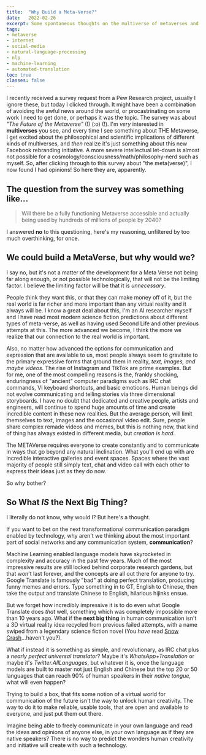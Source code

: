 ```yaml
---
title:	"Why Build a Meta-Verse?"
date:	2022-02-26
excerpt: Some spontaneous thoughts on the multiverse of metaverses and whether it's all worth the effort.
tags: 
- metaverse
- internet
- social-media
- natural-language-processing
- nlp
- machine-learning
- automated-translation
toc: true
classes: false
---
```


I recently received a survey request from a Pew Research project, usually I ignore these, but today I clicked through. It might have been a combination of avoiding the awful news around the world, or procastrinating on some work I need to get done, or perhaps it was the topic. The survey was about *"The Future of the Metaverse"* (!) (:o) (!). I'm *very* interested in **multiverses** you see, and every time I see something about THE Metaverse, I get excited about the philosophical and scientific implications of different kinds of multiverses, and *then* realize it's just something about this new Facebook rebranding initiative. A more severe intellectual let-down is almost not possible for a cosmology/consciousness/math/philosophy-nerd such as myself. So, after clicking through to this survey about "the meta(verse)", I now found I had opinions!  So here they are, apparently.



## The question from the survey was something like...

> Will there be a fully functioning Metaverse accessible and actually being used by hundreds of millions of people by 2040?

I answered **no** to this questioning, here's my reasoning, unfiltered by too much overthinking, for once.

## We could build a MetaVerse, but why would we?

I say no, but it's not a matter of the development for a Meta Verse not being far along enough, or not possible technologically, that will not be the limiting factor. I believe the limiting factor will be that it is *unnecessary*. 

People think they want this, or that they can make money off of it, but the real world is far richer and more important than any virtual reality and it always will be. I know a great deal about this, I'm an AI researcher myself and I have read most modern science fiction predictions about different types of meta-verse, as well as having used Second Life and other previous attempts at this. The more advanced we become, I think the more we realize that our connection to the real world is important. 

Also, no matter how advanced the options for communication and expression that are available to us, most people always seem to gravitate to the primary expressive forms that ground them in reality, *text, images, and maybe videos*. The rise of Instagram and TikTok are prime examples. But for me, one of the most compelling reasons is the, frankly shocking, enduringness of "ancient" computer paradigms such as IRC chat commands, VI keyboard shortcuts, and basic emoticons. Human beings did not evolve communicating and telling stories via three dimensional storyboards. I have no doubt that dedicated and creative people, artists and engineers, will continue to spend huge amounts of time and create incredible content in these new realities. But the average person, will limit themselves to text, images and the occasional video edit. Sure, people share complex remade videos and memes, but this is nothing new, that kind of thing has always existed in different media, but *creation is hard*. 

The METAVerse requires everyone to create constantly and to communicate in ways that go beyond any natural inclination. What you'll end up with are incredible interactive galleries and event spaces. Spaces where the vast majority of people still simply text, chat and video call with each other to express their ideas just as they do now. 

So why bother?

## So What *IS* the Next Big Thing?

I literally do not know, why would I? But here's a thought.

If you want to bet on the next transformational communication paradigm enabled by technology, why aren't we thinking about the most important part of social networks and any communication system, **communication**?

Machine Learning enabled language models have skyrocketed in complexity and accuracy in the past few years. Much of the most impressive results are still locked behind corporate research gardens, but that won't last forever, and the concepts are all out there for anyone to try. Google Translate is famously "bad" at doing perfect translation, producing funny memes and errors. Type something in to GT, English to Chinese, then take the output and translate Chinese to English, hilarious hijinks ensue.

But we forget how incredibly impressive it is to do even what Google Translate does *that* well, something which was completely impossible more than 10 years ago. What if the **next big thing** in human communication isn't a 3D virtual reality idea recycled from previous failed attempts, with a name swiped from a legendary science fiction novel (You *have* read [Snow Crash](https://nealstephenson.com/snow-crash.html)...haven't you?).

What if instead it is something as simple, and revolutionary, as IRC chat plus a *nearly perfect universal translator*? Maybe it's *WhatsApp+Translation* or maybe it's *Twitter.AllLanguages*, but whatever it is, once the language models are built to master not just English and Chinese but the top 20 or 50 languages that can reach 90% of human speakers in their *native tongue*, what will even happen? 

Trying to build a box, that fits some notion of a virtual world for communication of the future isn't the way to unlock human creativity. The way to do it to make reliable, usable tools, that are open and available to everyone, and just put them out there.

Imagine being able to freely communicate in your own language and read the ideas and opinions of anyone else, in your own language as if they are native speakers? There is no way to predict the wonders human creativity and initiative will create with such a technology. 

